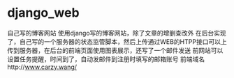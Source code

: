 # django_web
自己写的博客网站
使用django写的博客网站，除了文章的增删查改外
在后台实现了，自己写的一个服务器的状态监管脚本，然后上传通过WEB的HTPP接口可以上传到服务器，在后台的前端页面使用图表展示，还写了一个邮件发送
前网站可以设置任务提醒，时间到了，自动发邮件到注册时填写的邮箱账号
前端域名http://www.carzy.wang/
